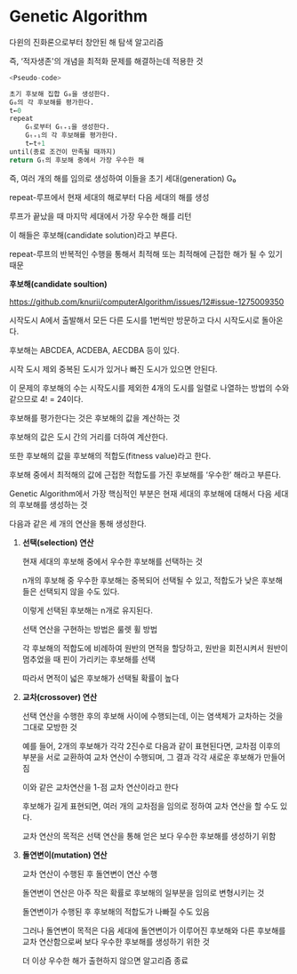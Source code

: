 # Genetic Algorithm

다윈의 진화론으로부터 창안된 해 탐색 알고리즘

즉, ‘적자생존'의 개념을 최적화 문제를 해결하는데 적용한 것

```python
<Pseudo-code>

초기 후보해 집합 G₀을 생성한다.
G₀의 각 후보해를 평가한다.
t←0
repeat
	Gₜ로부터 Gₜ₊₁을 생성한다.
	Gₜ₊₁의 각 후보해를 평가한다.
	t←t+1
until(종료 조건이 만족될 때까지)
return Gₜ의 후보해 중에서 가장 우수한 해
```

즉, 여러 개의 해를 임의로 생성하여 이들을 초기 세대(generation) G₀

repeat-루프에서 현재 세대의 해로부터 다음 세대의 해를 생성

루프가 끝났을 때 마지막 세대에서 가장 우수한 해를 리턴

이 해들은 후보해(candidate solution)라고 부른다.

 repeat-루프의 반복적인 수행을 통해서 최적해 또는 최적해에 근접한 해가 될 수 있기 때문

**후보해(candidate soultion)**

https://github.com/knurii/computerAlgorithm/issues/12#issue-1275009350

시작도시 A에서 출발해서 모든 다른 도시를 1번씩만 방문하고 다시 시작도시로 돌아온다.

후보해는 ABCDEA, ACDEBA, AECDBA 등이 있다.

시작 도시 제외 중복된 도시가 있거나 빠진 도시가 있으면 안된다.

이 문제의 후보해의 수는 시작도시를 제외한 4개의 도시를 일렬로 나열하는 방법의 수와 같으므로 4! = 24이다.

후보해를 평가한다는 것은 후보해의 값을 계산하는 것

후보해의 값은 도시 간의 거리를 더하여 계산한다.

또한 후보해의 값을 후보해의 적합도(fitness value)라고 한다.

후보해 중에서 최적해의 값에 근접한 적합도를 가진 후보해를 ‘우수한’ 해라고 부른다.

Genetic Algorithm에서 가장 핵심적인 부분은 현재 세대의 후보해에 대해서 다음 세대의 후보해를 생성하는 것

다음과 같은 세 개의 연산을 통해 생성한다.

1. **선택(selection) 연산**
    
    현재 세대의 후보해 중에서 우수한 후보해를 선택하는 것
    
    n개의 후보해 중 우수한 후보해는 중복되어 선택될 수 있고, 적합도가 낮은 후보해들은 선택되지 않을 수도 있다.
    
    이렇게 선택된 후보해는 n개로 유지된다.
    
    선택 연산을 구현하는 방법은 룰렛 휠 방법
    
    각 후보해의 적합도에 비례하여 원반의 면적을 할당하고, 원반을 회전시켜서 원반이 멈추었을 때 핀이 가리키는 후보해를 선택
    
    따라서 면적이 넓은 후보해가 선택될 확률이 높다
    
2. **교차(crossover) 연산**
    
    선택 연산을 수행한 후의 후보해 사이에 수행되는데, 이는 염색체가 교차하는 것을 그대로 모방한 것
    
    예를 들어, 2개의 후보해가 각각 2진수로 다음과 같이 표현된다면, 교차점 이후의 부분을 서로 교환하여 교차 연산이 수행되며, 그 결과 각각 새로운 후보해가 만들어짐
    
    이와 같은 교차연산을 1-점 교차 연산이라고 한다
    
    후보해가 길게 표현되면, 여러 개의 교차점을 임의로 정하여 교차 연산을 할 수도 있다.
    
    교차 연산의 목적은 선택 연산을 통해 얻은 보다 우수한 후보해를 생성하기 위함
    
3. **돌연변이(mutation) 연산**
    
    교차 연산이 수행된 후 돌연변이 연산 수행
    
    돌연변이 연산은 아주 작은 확률로 후보해의 일부분을 임의로 변형시키는 것
    
    돌연변이가 수행된 후 후보해의 적합도가 나빠질 수도 있음
    
    그러나 돌연변이 목적은 다음 세대에 돌연변이가 이루어진 후보해와 다른 후보해를 교차 연산함으로써 보다 우수한 후보해를 생성하기 위한 것
    
    더 이상 우수한 해가 출현하지 않으면 알고리즘 종료